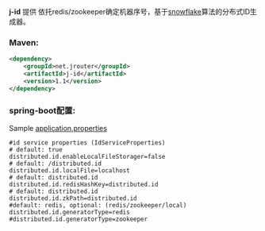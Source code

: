 
**j-id** 提供 依托redis/zookeeper确定机器序号，基于[snowflake](https://github.com/twitter/snowflake)算法的分布式ID生成器。


### Maven: ###

```xml
<dependency>
    <groupId>net.jrouter</groupId>
    <artifactId>j-id</artifactId>
    <version>1.1</version>
</dependency>
```
### spring-boot配置: ###

Sample [application.properties](https://github.com/innjj/j-id/blob/master/src/test/resources/application.properties)

```properties
#id service properties (IdServiceProperties)
# default: true
distributed.id.enableLocalFileStorager=false
# default: /distributed.id
distributed.id.localFile=localhost
# default: distributed.id
distributed.id.redisHashKey=distributed.id
# default: distributed.id
distributed.id.zkPath=distributed.id
#default: redis, optional: (redis/zookeeper/local)
distributed.id.generatorType=redis
#distributed.id.generatorType=zookeeper
```
